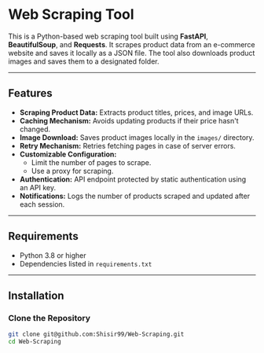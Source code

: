 
# Web Scraping Tool

This is a Python-based web scraping tool built using **FastAPI**, **BeautifulSoup**, and **Requests**. It scrapes product data from an e-commerce website and saves it locally as a JSON file. The tool also downloads product images and saves them to a designated folder.

---

## Features
- **Scraping Product Data:** Extracts product titles, prices, and image URLs.
- **Caching Mechanism:** Avoids updating products if their price hasn't changed.
- **Image Download:** Saves product images locally in the `images/` directory.
- **Retry Mechanism:** Retries fetching pages in case of server errors.
- **Customizable Configuration:**
  - Limit the number of pages to scrape.
  - Use a proxy for scraping.
- **Authentication:** API endpoint protected by static authentication using an API key.
- **Notifications:** Logs the number of products scraped and updated after each session.

---

## Requirements
- Python 3.8 or higher
- Dependencies listed in `requirements.txt`

---

## Installation

### Clone the Repository
```bash
git clone git@github.com:Shisir99/Web-Scraping.git
cd Web-Scraping
